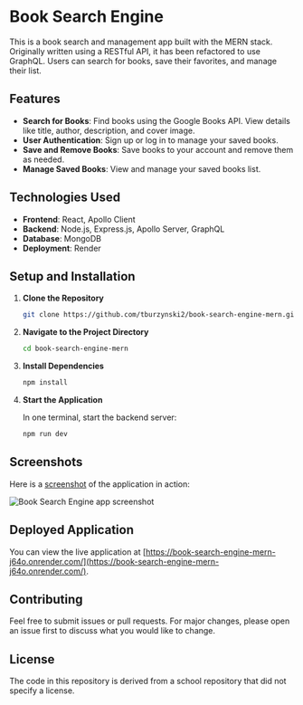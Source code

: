 # Book Search Engine

This is a book search and management app built with the MERN stack. Originally written using a RESTful API, it has been refactored to use GraphQL. Users can search for books, save their favorites, and manage their list.

## Features

- **Search for Books**: Find books using the Google Books API. View details like title, author, description, and cover image.
- **User Authentication**: Sign up or log in to manage your saved books.
- **Save and Remove Books**: Save books to your account and remove them as needed.
- **Manage Saved Books**: View and manage your saved books list.

## Technologies Used

- **Frontend**: React, Apollo Client
- **Backend**: Node.js, Express.js, Apollo Server, GraphQL
- **Database**: MongoDB
- **Deployment**: Render

## Setup and Installation

1. **Clone the Repository**

   ```bash
   git clone https://github.com/tburzynski2/book-search-engine-mern.git

   ```

2. **Navigate to the Project Directory**

   ```bash
   cd book-search-engine-mern

   ```

3. **Install Dependencies**

   ```bash
   npm install
   ```

4. **Start the Application**

   In one terminal, start the backend server:

   ```bash
   npm run dev
   ```

## Screenshots

Here is a [screenshot](https://static.bc-edx.com/coding/full-stack/21-MERN/assets/21-mern-homework-demo-01.gif) of the application in action:

![Book Search Engine app screenshot](https://static.bc-edx.com/coding/full-stack/21-MERN/assets/21-mern-homework-demo-01.gif)

## Deployed Application

You can view the live application at [https://book-search-engine-mern-j64o.onrender.com/](https://book-search-engine-mern-j64o.onrender.com/).

## Contributing

Feel free to submit issues or pull requests. For major changes, please open an issue first to discuss what you would like to change.

## License

The code in this repository is derived from a school repository that did not specify a license.
